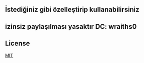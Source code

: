 ## İstediğiniz gibi özelleştirip kullanabilirsiniz
## izinsiz paylaşılması yasaktır DC: wraiths0

## License
[MIT](https://github.com/WraithsDev/Dm-Duyuru-v12/blob/main/LICENSE)
